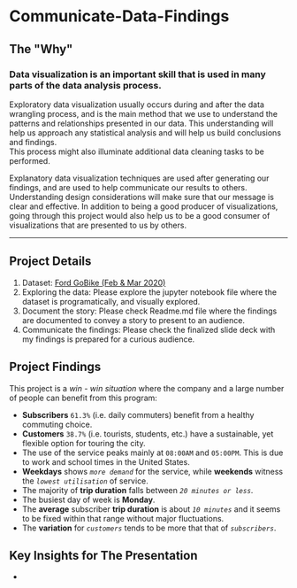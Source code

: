# Communicate-Data-Findings

## The "Why"
### Data visualization is an important skill that is used in many parts of the data analysis process.

Exploratory data visualization usually occurs during and after the data wrangling process, and is the main method that we use to understand the patterns and relationships presented in our data. This understanding will help us approach any statistical analysis and will help us build conclusions and findings.
<br>This process might also illuminate additional data cleaning tasks to be performed.

Explanatory data visualization techniques are used after generating our findings, and are used to help communicate our results to others. Understanding design considerations will make sure that our message is clear and effective. In addition to being a good producer of visualizations, going through this project would also help us to be a good consumer of visualizations that are presented to us by others.
****

## Project Details
<ol>
  <li>Dataset: <a href="https://s3.amazonaws.com/baywheels-data/index.html" target="_blank">Ford GoBike (Feb & Mar 2020)</a>
  <li>Exploring the data: Please explore the jupyter notebook file where the dataset is programatically, and visually explored.
  <li>Document the story: Please check Readme.md file where the findings are documented to convey a story to present to an audience.
  <li>Communicate the findings: Please check the finalized slide deck with my findings is prepared for a curious audience.
</ol>

## Project Findings
This project is a *win - win situation* where the company and a large number of people can benefit from this program:

- **Subscribers** `61.3%` (i.e. daily commuters) benefit from a healthy commuting choice.
- **Customers** `38.7%` (i.e. tourists, students, etc.) have a sustainable, yet flexible option for touring the city.
- The use of the service peaks mainly at `08:00AM` and `05:00PM`. This is due to work and school times in the United States.
- **Weekdays** shows *`more demand`* for the service, while **weekends** witness the *`lowest utilisation`* of service.
- The majority of **trip duration** falls between *`20 minutes or less`*.
- The busiest day of week is **Monday**.
- The **average** subscriber **trip duration** is about *`10 minutes`* and it seems to be fixed within that range without major fluctuations.
- The **variation** for *`customers`* tends to be more that that of *`subscribers`*.

## Key Insights for The Presentation

- 
